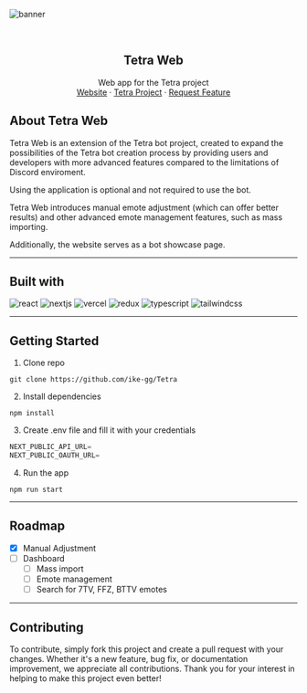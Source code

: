 ![banner](https://i.imgur.com/mjhd6j9.png)

<br />
<div align="center">
  <h2 align="center">Tetra Web</h2>

  <p align="center">
    Web app for the Tetra project
    <br />
    <a href="https://tetra.lol/invite">Website</a>
    ·
    <a href="https://github.com/ike-gg/Tetra">Tetra Project</a>
    ·
    <a href="https://github.com/ike-gg/Tetra-web/issues">Request Feature</a>
  </p>
</div>

## About Tetra Web

Tetra Web is an extension of the Tetra bot project, created to expand the possibilities of the Tetra bot creation process by providing users and developers with more advanced features compared to the limitations of Discord enviroment.

Using the application is optional and not required to use the bot.

Tetra Web introduces manual emote adjustment (which can offer better results) and other advanced emote management features, such as mass importing.

Additionally, the website serves as a bot showcase page.

---

## Built with

![react](https://img.shields.io/badge/react-000000?style=for-the-badge&logo=react&logoColor=FFFFFF)
![nextjs](https://img.shields.io/badge/next.js-000000?style=for-the-badge&logo=nextdotjs&logoColor=FFFFFF)
![vercel](https://img.shields.io/badge/vercel-000000?style=for-the-badge&logo=vercel&logoColor=FFFFFF)
![redux](https://img.shields.io/badge/redux-000000?style=for-the-badge&logo=redux&logoColor=FFFFFF)
![typescript](https://img.shields.io/badge/typescript-000000?style=for-the-badge&logo=typescript&logoColor=FFFFFF)
![tailwindcss](https://img.shields.io/badge/tailwindCSS-000000?style=for-the-badge&logo=tailwindcss&logoColor=FFFFFF)

---

## Getting Started

1. Clone repo

```
git clone https://github.com/ike-gg/Tetra
```

2. Install dependencies

```
npm install
```

3. Create .env file and fill it with your credentials

```go
NEXT_PUBLIC_API_URL=
NEXT_PUBLIC_OAUTH_URL=
```

4. Run the app

```
npm run start
```

---

## Roadmap

- [x] Manual Adjustment
- [ ] Dashboard
  - [ ] Mass import
  - [ ] Emote management
  - [ ] Search for 7TV, FFZ, BTTV emotes

---

## Contributing

To contribute, simply fork this project and create a pull request with your changes. Whether it's a new feature, bug fix, or documentation improvement, we appreciate all contributions. Thank you for your interest in helping to make this project even better!
